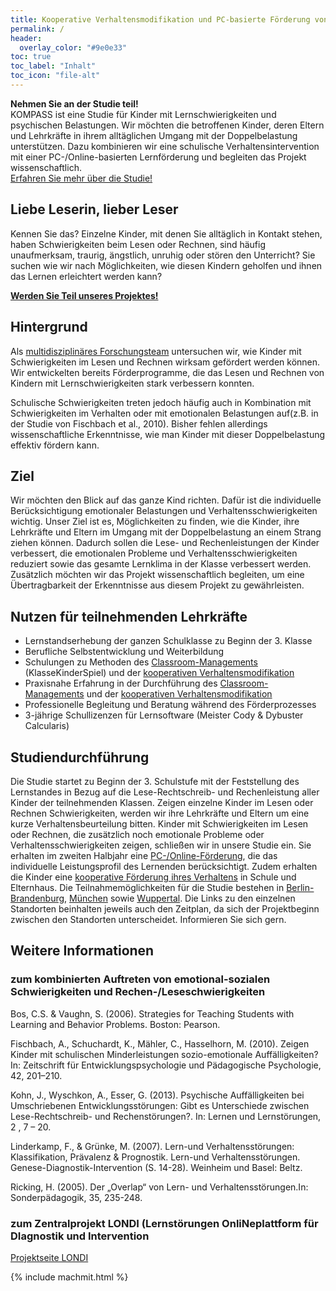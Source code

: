 ```yaml
---
title: Kooperative Verhaltensmodifikation und PC-basierte Förderung von Verhaltensauffälligkeiten und Schulschwierigkeiten
permalink: /
header:
  overlay_color: "#9e0e33"
toc: true
toc_label: "Inhalt"
toc_icon: "file-alt"
---
```


<aside class="notice--primary">
  <strong> Nehmen Sie an der Studie teil!</strong>
  <br> KOMPASS ist eine Studie für Kinder mit Lernschwierigkeiten und psychischen Belastungen. Wir möchten die betroffenen Kinder, deren Eltern und Lehrkräfte in ihrem alltäglichen Umgang mit der Doppelbelastung unterstützen.
  Dazu kombinieren wir eine schulische Verhaltensintervention mit einer PC-/Online-basierten Lernförderung und begleiten das Projekt wissenschaftlich.
  <br> <a href="{{ '/ueber-die-studie/' | absolute_url }}">Erfahren Sie mehr über die Studie! </a>
</aside>

## Liebe Leserin, lieber Leser
Kennen Sie das? Einzelne Kinder, mit denen Sie alltäglich in Kontakt stehen, haben Schwierigkeiten beim Lesen oder Rechnen, sind häufig unaufmerksam, traurig, ängstlich, unruhig oder stören den Unterricht?
Sie suchen wie wir nach Möglichkeiten, wie diesen Kindern geholfen und ihnen das Lernen erleichtert werden kann?  

<aside class="notice--info">
  <strong>
  <a href="{{ '/kontakt/' | absolute_url }}">Werden Sie Teil unseres Projektes!</a>
  </strong>
</aside>

## Hintergrund
Als [multidisziplinäres Forschungsteam](http://www.kompass-forschung.de/team/) untersuchen wir, wie Kinder mit Schwierigkeiten im Lesen und Rechnen wirksam gefördert werden können. Wir entwickelten bereits Förderprogramme, die das Lesen und Rechnen von Kindern mit Lernschwierigkeiten stark verbessern konnten. 

Schulische Schwierigkeiten treten jedoch häufig auch in Kombination mit Schwierigkeiten im Verhalten oder mit emotionalen Belastungen auf(z.B. in der Studie von Fischbach et al., 2010). Bisher fehlen allerdings wissenschaftliche Erkenntnisse, wie man Kinder mit dieser Doppelbelastung effektiv fördern kann.

## Ziel
Wir möchten den Blick auf das ganze Kind richten. Dafür ist die individuelle Berücksichtigung emotionaler Belastungen und Verhaltensschwierigkeiten wichtig. 
Unser Ziel ist es, Möglichkeiten zu finden, wie die Kinder, ihre Lehrkräfte und Eltern im Umgang mit der Doppelbelastung an einem Strang ziehen können. 
Dadurch sollen die Lese- und Rechenleistungen der Kinder verbessert, die emotionalen Probleme und Verhaltensschwierigkeiten reduziert sowie das gesamte Lernklima in der Klasse verbessert werden.
Zusätzlich möchten wir das Projekt wissenschaftlich begleiten, um eine Übertragbarkeit der Erkenntnisse aus diesem Projekt zu gewährleisten. 

## Nutzen für teilnehmenden Lehrkräfte
-	Lernstandserhebung der ganzen Schulklasse zu Beginn der 3. Klasse
- Berufliche Selbstentwicklung und Weiterbildung
- Schulungen zu Methoden des [Classroom-Managements](http://www.kompass-forschung.de/ueber-die-studie/interventionen/#ii-pc-gest%C3%BCtzte-f%C3%B6rderung-der-schulischen-leistungsschw%C3%A4chen) (KlasseKinderSpiel) und der [kooperativen Verhaltensmodifikation](http://www.kompass-forschung.de/ueber-die-studie/interventionen/#ii-pc-gest%C3%BCtzte-f%C3%B6rderung-der-schulischen-leistungsschw%C3%A4chen)
- Praxisnahe Erfahrung in der Durchführung des [Classroom-Managements](http://www.kompass-forschung.de/ueber-die-studie/interventionen/#ii-pc-gest%C3%BCtzte-f%C3%B6rderung-der-schulischen-leistungsschw%C3%A4chen) und der [kooperativen Verhaltensmodifikation](http://www.kompass-forschung.de/ueber-die-studie/interventionen/#ii-pc-gest%C3%BCtzte-f%C3%B6rderung-der-schulischen-leistungsschw%C3%A4chen)
- Professionelle Begleitung und Beratung während des Förderprozesses
- 3-jährige Schullizenzen für Lernsoftware (Meister Cody & Dybuster Calcularis)

## Studiendurchführung
Die Studie startet zu Beginn der 3. Schulstufe mit der Feststellung des Lernstandes in Bezug auf die Lese-Rechtschreib- und Rechenleistung aller Kinder der teilnehmenden Klassen.
Zeigen einzelne Kinder im Lesen oder Rechnen Schwierigkeiten, werden wir ihre Lehrkräfte und Eltern um eine kurze Verhaltensbeurteilung bitten.
Kinder mit Schwierigkeiten im Lesen oder Rechnen, die zusätzlich noch emotionale Probleme oder Verhaltensschwierigkeiten zeigen, schließen wir in unsere Studie ein. 
Sie erhalten im zweiten Halbjahr eine [PC-/Online-Förderung](http://www.kompass-forschung.de/ueber-die-studie/interventionen/#ii-pc-gest%C3%BCtzte-f%C3%B6rderung-der-schulischen-leistungsschw%C3%A4chen), die das individuelle Leistungsprofil des Lernenden berücksichtigt. Zudem erhalten die Kinder eine [kooperative Förderung ihres Verhaltens](http://www.kompass-forschung.de/ueber-die-studie/interventionen/#ii-pc-/-online-gest%C3%BCtzte-f%C3%B6rderung-der-schulischen-leistungsschwierigkeiten) in Schule und Elternhaus.
Die Teilnahmemöglichkeiten für die Studie bestehen in [Berlin-Brandenburg](http://www.kompass-forschung.de/projektablauf/berlin-brandenburg/), [München](http://www.kompass-forschung.de/projektablauf/muenchen) sowie [Wuppertal](http://www.kompass-forschung.de/projektablauf/wuppertal). Die Links zu den einzelnen Standorten beinhalten jeweils auch den Zeitplan, da sich der Projektbeginn zwischen den Standorten unterscheidet. Informieren Sie sich gern.

## Weitere Informationen

### zum kombinierten Auftreten von emotional-sozialen Schwierigkeiten und Rechen-/Leseschwierigkeiten
Bos, C.S. & Vaughn, S. (2006). Strategies for Teaching Students with Learning and Behavior Problems. Boston: Pearson.

Fischbach, A., Schuchardt, K., Mähler, C., Hasselhorn, M. (2010). Zeigen Kinder mit schulischen Minderleistungen sozio-emotionale Auffälligkeiten? In: Zeitschrift für Entwicklungspsychologie und Pädagogische Psychologie, 42, 201–210.

Kohn, J., Wyschkon, A., Esser, G. (2013). Psychische Auffälligkeiten bei Umschriebenen
Entwicklungsstörungen: Gibt es Unterschiede zwischen Lese-Rechtschreib- und Rechenstörungen?. In: Lernen und Lernstörungen, 2 , 7 – 20.

Linderkamp, F., & Grünke, M. (2007). Lern-und Verhaltensstörungen: Klassifikation, Prävalenz & Prognostik. Lern-und Verhaltensstörungen. Genese-Diagnostik-Intervention (S. 14-28). Weinheim und Basel: Beltz.

Ricking, H. (2005). Der „Overlap“ von Lern- und Verhaltensstörungen.In: Sonderpädagogik, 35, 235-248.

### zum Zentralprojekt LONDI (Lernstörungen OnliNeplattform für DIagnostik und Intervention
[Projektseite LONDI](https://www.dipf.de/de/forschung/aktuelle-projekte/OnDiFoe-einrichtung-einer-online-plattform-zur-diagnostik-und-foerderung-von-kindern-mit-lernstoerungen)

{% include machmit.html %}
